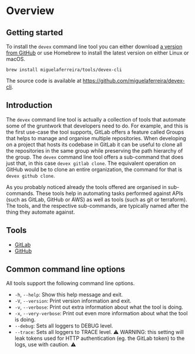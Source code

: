 # Overview

## Getting started

To install the `devex` command line tool you can either download [a version from GitHub](https://github.com/miguelaferreira/devex-cli/releases) or use Homebrew to install the latest version on either Linux or macOS.

```text
brew install miguelaferreira/tools/devex-cli
```

The source code is available at https://github.com/miguelaferreira/devex-cli.

## Introduction

The `devex` command line tool is actually a collection of tools that automate some of the gruntwork that developers need to do.
For example, and this is the first use-case the tool supports, GitLab offers a feature called Groups that helps to manage and organise multiple repositories.
When developing on a project that hosts its codebase in GitLab it can be useful to clone all the repositories in the same group while preserving the path hierarchy of the group.
The `devex` command line tool offers a sub-command that does just that, in this case `devex gitlab clone`.
The equivalent operation on GitHub would be to clone an entire organization, the command for that is `devex github clone`.

As you probably noticed already the tools offered are organised in sub-commands.
These tools help in automating tasks performed against APIs \(such as GitLab, GitHub or AWS\) as well as tools \(such as git or terraform\).
The tools, and the respective sub-commands, are typically named after the thing they automate against.

## Tools

* [GitLab](gitlab.md)
* [GitHub](github.md)

## Common command line options

All tools support the following command line options.

* `-h`, `--help`: Show this help message and exit.
* `-V`, `--version`: Print version information and exit.
* `-v`, `--verbose`: Print out extra information about what the tool is doing.
* `-x`, `--very-verbose`: Print out even more information about what the tool is doing.
* `--debug`: Sets all loggers to DEBUG level.
* `--trace`: Sets all loggers to TRACE level. ⚠️ WARNING: this setting will leak tokens used for HTTP authentication \(eg. the GitLab token\) to the logs, use with caution. ⚠️
